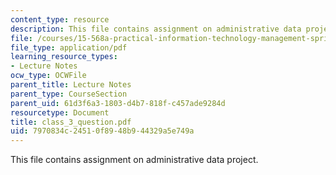 ```yaml
---
content_type: resource
description: This file contains assignment on administrative data project.
file: /courses/15-568a-practical-information-technology-management-spring-2005/7970834c24510f8948b944329a5e749a_class_3_question.pdf
file_type: application/pdf
learning_resource_types:
- Lecture Notes
ocw_type: OCWFile
parent_title: Lecture Notes
parent_type: CourseSection
parent_uid: 61d3f6a3-1803-d4b7-818f-c457ade9284d
resourcetype: Document
title: class_3_question.pdf
uid: 7970834c-2451-0f89-48b9-44329a5e749a
---
```

This file contains assignment on administrative data project.

